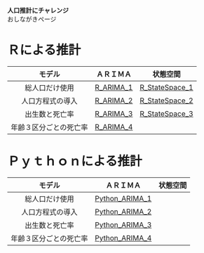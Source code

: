 **人口推計にチャレンジ**  
おしながきページ
# Ｒによる推計
| モデル | ＡＲＩＭＡ | 状態空間 |
| :---: | :---: | :---: |
| 総人口だけ使用 | [ R_ARIMA_1 ](https://colab.research.google.com/drive/11iBGtzEXfOynuyhiYJIXVgo-OojV0B0G?usp=sharing) | [ R_StateSpace_1 ](https://colab.research.google.com/drive/1S1ZznBv9BpDVXPgi6C03jic6BDOGKSCA?usp=sharing) |
| 人口方程式の導入 | [ R_ARIMA_2 ](https://colab.research.google.com/drive/1EF1ngKafPHpPy1QcZHBZ_8wmvGunLWbK?usp=sharing) | [ R_StateSpace_2 ](https://colab.research.google.com/drive/1Z4oPOJZ_a8RX9ToqlioxeDVu1CbhI1ZW?usp=sharing) |
| 出生数と死亡率 | [ R_ARIMA_3 ](https://colab.research.google.com/drive/1MZ2XYpcnUZ8Dg7uYU-BEqRQOPy0y7u8r?usp=sharing) | [ R_StateSpace_3 ](https://colab.research.google.com/drive/1gtqBIsD3d4RAmLhStwuO-OLuRNCeMSiO?usp=sharing) |
| 年齢３区分ごとの死亡率 | [ R_ARIMA_4 ](https://colab.research.google.com/drive/1QphFr9OsyonZQlRDjsa0rYdg8BUGI3N9?usp=sharing) ||

# Ｐｙｔｈｏｎによる推計
| モデル | ＡＲＩＭＡ | 状態空間 |
| :---: | :---: | :---: |
| 総人口だけ使用 | [ Python_ARIMA_1 ](https://colab.research.google.com/drive/1--2tl9CaoS7YWa9YM9-K7kTxgimLVrVx?usp=sharing) |||
| 人口方程式の導入 | [ Python_ARIMA_2 ](https://colab.research.google.com/drive/1Hqauyd81PvWexKfJvrkYFm8YTfW4MplS?usp=sharing) |||
| 出生数と死亡率 | [ Python_ARIMA_3 ](https://colab.research.google.com/drive/14Ypt-UupLji-O6UhD5rn4-spJzyB9CT3?usp=sharing) |||
| 年齢３区分ごとの死亡率 | [ Python_ARIMA_4 ](https://colab.research.google.com/drive/1lgXdk2FnCO9Onn05Yje_xcpaJSoJQC3J?usp=sharing) |||

